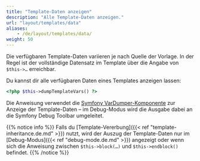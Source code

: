 ```yaml
---
title: "Template-Daten anzeigen"
description: "Alle Template-Daten anzeigen."
url: "layout/templates/data"
aliases:
    - /de/layout/templates/data/
weight: 50
---
```


Die verfügbaren Template-Daten variieren je nach Quelle der Vorlage. In der Regel ist der vollständige 
Datensatz im Template über die Angabe von `$this->…` erreichbar.

Du kannst dir alle verfügbaren Daten eines Templates anzeigen lassen: 

```php
<?php $this->dumpTemplateVars() ?>
```

Die Anweisung verwendet die [Symfony VarDumper-Komponente](https://symfony.com/doc/current/components/var_dumper.html) 
zur Anzeige der Template-Daten – im Debug-Modus wird die Ausgabe dabei an die Symfony Debug Toolbar umgeleitet.  

{{% notice info %}}
Falls du [Template-Vererbung]({{< ref "template-inheritance.de.md" >}}) nutzt, wird der Auszug der Template-Daten nur im 
[Debug-Modus]({{< ref "debug-mode.de.md" >}}) angezeigt oder wenn sich die Anweisung zwischen `$this->block(…)` und
`$this->endblock()` befindet.
{{% /notice %}}
